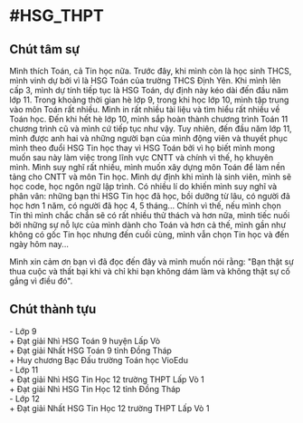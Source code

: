 <!DOCTYPE html>
<html>
    <head>
        <meta charset="UTF-8">
    </head>
    <body>
        <h1>#HSG_THPT</h1>
        <h2>Chút tâm sự</h2>
        <p>
            Mình thích Toán, cả Tin học nữa. Trước đây, khi mình còn là học sinh THCS, mình vinh dự bởi vì là HSG Toán của trường THCS Định Yên. Khi mình lên cấp 3, mình dự tính tiếp tục là HSG Toán, dự định này kéo dài đến đầu năm lớp 11. Trong khoảng thời gian hè lớp 9, trong khi học lớp 10, mình tập trung vào môn Toán rất nhiều. Mình in rất nhiều tài liệu và tìm hiểu rất nhiều về Toán học. Đến khi hết hè lớp 10, mình sắp hoàn thành chương trình Toán 11 chương trình cũ và mình cứ tiếp tục như vậy. Tuy nhiên, đến đầu năm lớp 11, mình được anh hai và những người bạn của mình động viên và thuyết phục mình theo đuổi HSG Tin học thay vì HSG Toán bởi vì họ biết mình mong muốn sau này làm việc trong lĩnh vực CNTT và chính vì thế, họ khuyên mình. Mình suy nghĩ rất nhiều, mình muốn xây dựng môn Toán để làm nền tảng cho CNTT và môn Tin học. Mình dự định khi mình là sinh viên, mình sẽ học code, học ngôn ngữ lập trình. Có nhiều lí do khiến mình suy nghĩ và phân vân: những bạn thi HSG Tin học đã học, bồi dưỡng từ lâu, có người đã học hơn 1 năm, có người đã học 4, 5 tháng... Chính vì thế, nếu mình chọn Tin thì mình chắc chắn sẽ có rất nhiều thử thách và hơn nữa, mình tiếc nuối bởi những sự nỗ lực của mình dành cho Toán và hơn cả thế, mình gần như không có gốc Tin học nhưng đến cuối cùng, mình vẫn chọn Tin học và đến ngày hôm nay...
        </p>
        <p>
            Mình xin cảm ơn bạn vì đã đọc đến đây và mình muốn nói rằng: "Bạn thật sự thua cuộc và thất bại khi và chỉ khi bạn không dám làm và không thật sự cố gắng vì điều đó".
        </p>
        <h2>Chút thành tựu</h2>
        <p>
            - Lớp 9
            <br>
            + Đạt giải Nhì HSG Toán 9 huyện Lấp Vò
            <br>
            + Đạt giải Nhất HSG Toán 9 tỉnh Đồng Tháp
            <br>
            + Huy chương Bạc Đấu trường Toán học VioEdu
            <br>
            - Lớp 11
            <br>
            + Đạt giải Nhì HSG Tin Học 12 trường THPT Lấp Vò 1
            <br>
            + Đạt giải Nhì HSG Tin Học 12 tỉnh Đồng Tháp
            <br>
            - Lớp 12
            <br>
            + Đạt giải Nhất HSG Tin Học 12 trường THPT Lấp Vò 1
            <br>
        </p>
    </body>
</html>
